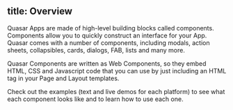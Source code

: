 title: Overview
---

Quasar Apps are made of high-level building blocks called components. Components allow you to quickly construct an interface for your App. Quasar comes with a number of components, including modals, action sheets, collapsibles, cards, dialogs, FAB, lists and many more.

Quasar Components are written as Web Components, so they embed HTML, CSS and Javascript code that you can use by just including an HTML tag in your Page and Layout templates.

Check out the examples (text and live demos for each platform) to see what each component looks like and to learn how to use each one.
